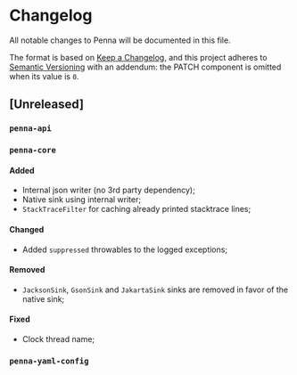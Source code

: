 # Changelog

All notable changes to Penna will be documented in this file.

The format is based on [Keep a Changelog](https://keepachangelog.com/en/1.0.0/),
and this project adheres to [Semantic Versioning](https://semver.org/spec/v2.0.0.html) with an addendum:
the PATCH component is omitted when its value is `0`.

## [Unreleased]

### `penna-api`

### `penna-core`

#### Added

- Internal json writer (no 3rd party dependency);
- Native sink using internal writer;
- `StackTraceFilter` for caching already printed stacktrace lines;

#### Changed

- Added `suppressed` throwables to the logged exceptions;

#### Removed

- `JacksonSink`, `GsonSink` and `JakartaSink` sinks are removed in favor of the native sink;

#### Fixed

- Clock thread name;

### `penna-yaml-config`
